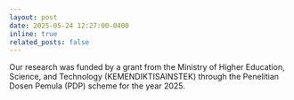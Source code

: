 ```yaml
---
layout: post
date: 2025-05-24 12:27:00-0400
inline: true
related_posts: false
---
```


Our research was funded by a grant from the Ministry of Higher Education, Science, and Technology (KEMENDIKTISAINSTEK) through the Penelitian Dosen Pemula (PDP) scheme for the year 2025.
